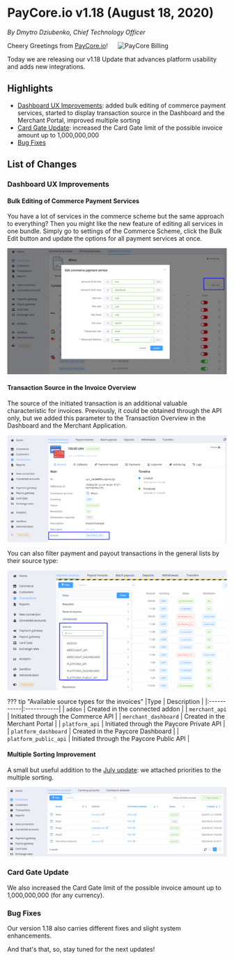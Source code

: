 # **PayCore.io v1.18 (August 18, 2020)**

*By Dmytro Dziubenko, Chief Technology Officer*

<img src="https://paycore.io/wp-content/uploads/2020/06/paycore_illustration_newstyle-1-12-770x400.jpg" alt="PayCore Billing" style="width: 250px; float: right; padding-left: 10px;">

Cheery Greetings from [PayCore.io](https://paycore.io/)!

Today we are releasing our v1.18 Update that advances platform usability and adds new integrations.

## Highlights

* [Dashboard UX Improvements](#dashboard-ux-improvements): added bulk editing of commerce payment services, started to display transaction source in the Dashboard and the Merchant Portal, improved multiple sorting
* [Card Gate Update](#card-gate-update): increased the Card Gate limit of the possible invoice amount up to 1,000,000,000
* [Bug Fixes](#bug-fixes)

## List of Changes

### Dashboard UX Improvements

#### Bulk Editing of Commerce Payment Services

You have a lot of services in the commerce scheme but the same approach to everything? Then you might like the new feature of editing all services in one bundle. Simply go to settings of the Commerce Scheme, click the Bulk Edit button and update the options for all payment services at once.

![Bulk editing of commerce payment services](images/v1.18/bulk-edit.png)

#### Transaction Source in the Invoice Overview

The source of the initiated transaction is an additional valuable characteristic for invoices. Previously, it could be obtained through the API only, but we added this parameter to the Transaction Overview in the Dashboard and the Merchant Application.

![Source in the Invoice Overview](images/v1.18/overview.png)

You can also filter payment and payout transactions in the general lists by their source type:

![Sources in Filter](images/v1.18/filter.png)

??? tip "Available source types for the invoices"
    |Type         | Description  |
    |:-----------|:------------|
    | `addon` | Created in the connected addon |
    | `merchant_api` | Initiated through the Commerce API |
    | `merchant_dashboard` | Created in the Merchant Portal |
    | `platform_api` | Initiated through the Paycore Private API |
    | `platform_dashboard` | Created in the Paycore Dashboard |
    | `platform_public_api` | Initiated through the Paycore Public API |

#### Multiple Sorting Improvement

A small but useful addition to the [July update](/release-notes/v1.16/#multi-sorting-for-grid-layouts): we attached priorities to the multiple sorting.

![Multiple sort](images/v1.18/multi-sorting.png)

### Card Gate Update

We also increased the Card Gate limit of the possible invoice amount up to 1,000,000,000 (for any currency).

### Bug Fixes

Our version 1.18 also carries different fixes and slight system enhancements.

And that's that, so, stay tuned for the next updates!
